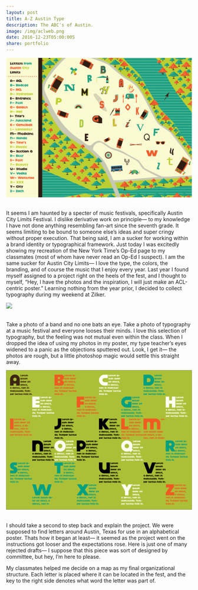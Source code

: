 ```yaml
---
layout: post
title: A-Z Austin Type
description: The ABC's of Austin.
image: /img/aclweb.png
date: 2016-12-23T05:00:00S
share: portfolio 
---
```


<img class="col three lazyload" src="/img/ACL.png" data-action="zoom">
<div class="col three caption">
&nbsp;
</div> 

It seems I am haunted by a specter of music festivals, specifically Austin City Limits Festival. I dislike derivative work on principle— to my knowledge I have not done anything resembling fan-art since the seventh grade. It seems limiting to be bound to someone else’s ideas and super cringy without proper execution.
That being said, I am a sucker for working within a brand identity or typographical framework. Just today I was excitedly showing my recreation of the New York Time’s Op-Ed page to my classmates (most of whom have never read an Op-Ed I suspect). I am the same sucker for Austin City Limits— I love the type, the colors, the branding, and of course the music that I enjoy every year. 
Last year I found myself assigned to a project right on the heels of the fest, and I thought to myself, “Hey, I have the photos and the inspiration, I will just make an ACL-centric poster.” Learning nothing from the year prior, I decided to collect typography during my weekend at Zilker.

<img class="col three lazyload" src="/img/ACL Map2.png" data-action="zoom">
<div class="col three caption">
&nbsp;
</div> 


Take a photo of a band and no one bats an eye. Take a photo of typography at a music festival and everyone looses their minds. I love this selection of typography, but the feeling was not mutual even within the class. When I dropped the idea of using my photos in my poster, my type teacher’s eyes widened to a panic as the objections sputtered out. Look, I get it— the photos are rough, but a little photoshop magic would settle this straight away.

<img class="col three lazyload" src="/img/ACLalt.png" data-action="zoom">
<div class="col three caption">
&nbsp;
</div> 

I should take a second to step back and explain the project. We were supposed to find letters around Austin, Texas for use in an alphabetical poster. Thats how it began at least— it seemed as the project went on the instructions got looser and the expectations rose. Here is just one of many rejected drafts— I suppose that this piece was sort of designed by committee, but hey, I’m here to please.

My classmates helped me decide on a map as my final organizational structure. Each letter is placed where it can be located in the fest, and the key to the right side denotes what word the letter was part of. 
